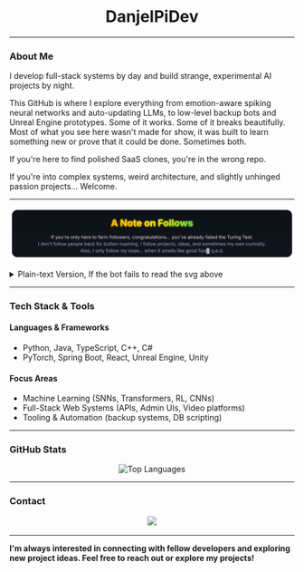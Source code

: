 <h1 align="center">DanjelPiDev</h1>

---

### About Me
I develop full-stack systems by day and build strange, experimental AI projects by night.

This GitHub is where I explore everything from emotion-aware spiking neural networks and auto-updating LLMs, to low-level backup bots and Unreal Engine prototypes. Some of it works. Some of it breaks beautifully.
Most of what you see here wasn't made for show, it was built to learn something new or prove that it could be done. Sometimes both.

If you're here to find polished SaaS clones, you're in the wrong repo.

If you're into complex systems, weird architecture, and slightly unhinged passion projects... Welcome.

---

<p align="center">
  <img src="assets/follow-note.svg" alt="A Note on Follows" />
</p>

<details>
  <summary>Plain-text Version, If the bot fails to read the svg above</summary>

If you're only here to farm followers, congratulations... you've already failed the Turing Test.  
I don't follow people back just because they clicked a button. I follow projects, ideas, and sometimes my own curiosity.  
Also, my follow policy is strict: I only follow my nose... and that's when it smells like good food.  
*q.e.d.*

</details>

---

### Tech Stack & Tools
#### Languages & Frameworks

- Python, Java, TypeScript, C++, C#
- PyTorch, Spring Boot, React, Unreal Engine, Unity

#### Focus Areas

- Machine Learning (SNNs, Transformers, RL, CNNs)
- Full-Stack Web Systems (APIs, Admin UIs, Video platforms)
- Tooling & Automation (backup systems, DB scripting)

---

### GitHub Stats
<div align="center">
    <img src="https://github-readme-stats.vercel.app/api/top-langs/?username=DanjelPiDev&theme=radical&layout=compact&langs_count=10" alt="Top Languages" width="50%" />
</div>

---

### Contact
<p align="center">
    <a href="mailto:nullpointerexcy@gmail.com"><img src="https://img.shields.io/badge/-Email-D14836?style=for-the-badge&logo=gmail&logoColor=white" /></a>
</p>

---

**I'm always interested in connecting with fellow developers and exploring new project ideas. Feel free to reach out or explore my projects!**


